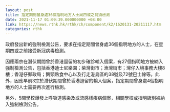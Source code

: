 ```yaml
---
layout: post
title: 指定期間曾身處36個指明地方人士周四或之前須檢測
date: 2021-11-17 01:09:39.000000000 +08:00
link: https://news.rthk.hk/rthk/ch/component/k2/1620131-20211117.htm
categories: rthk
---
```


政府發出新的強制檢測公告，要求在指定期間曾身處36個指明地方的人士，在星期四或之前接受新冠病毒檢測。

因應兩宗在潛伏期間曾於香港逗留的初步確診輸入個案，有27個指明地方被納入強制檢測公告，包括香港迪士尼樂園；柴灣街市；漁灣街市；灣仔入境事務大樓8樓；香港仔郵政局；鵝頸熟食中心以及行走港島區的38號及72號巴士線等。此外，因應早前3宗於潛伏期間曾於香港逗留的輸入個案，指定期間曾身處4個指明地方的人士需要再次進行檢測。

另外，5間學校爆發上呼吸道感染及或流感樣疾病個案，相關學校或指明級別被納入強制檢測公告。
